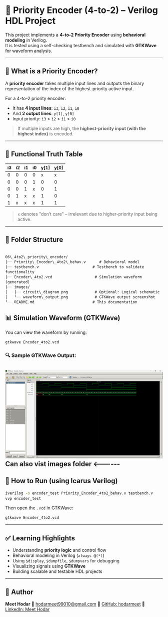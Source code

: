
# 🔢 Priority Encoder (4-to-2) – Verilog HDL Project 

This project implements a **4-to-2 Priority Encoder** using **behavioral modeling** in Verilog.  
It is tested using a self-checking testbench and simulated with **GTKWave** for waveform analysis.

---

## 📘 What is a Priority Encoder?

A **priority encoder** takes multiple input lines and outputs the binary representation of the index of the highest-priority active input.

For a 4-to-2 priority encoder:
- It has **4 input lines**: `i3`, `i2`, `i1`, `i0`
- And **2 output lines**: `y[1]`, `y[0]`
- Input priority: `i3` > `i2` > `i1` > `i0`

> If multiple inputs are high, the **highest-priority input (with the highest index)** is encoded.

---

## 🧠 Functional Truth Table

| i3 | i2 | i1 | i0 | y[1] | y[0] |
|----|----|----|----|------|------|
| 0  | 0  | 0  | 0  |  x   |  x   |
| 0  | 0  | 0  | 1  |  0   |  0   |
| 0  | 0  | 1  | x  |  0   |  1   |
| 0  | 1  | x  | x  |  1   |  0   |
| 1  | x  | x  | x  |  1   |  1   |

> `x` denotes "don’t care" – irrelevant due to higher-priority input being active.

---

## 📁 Folder Structure

```

06\_4to2\_priority\_encoder/
├── Priority\_Encoder\_4to2\_behav.v      # Behavioral model
├── testbench.v                        # Testbench to validate functionality
├── Encoder\_4to2.vcd                   # Simulation waveform (generated)
├── images/
│   ├── circuit\_diagram.png            # Optional: Logical schematic
│   └── waveform\_output.png            # GTKWave output screenshot
└── README.md                          # This documentation

````


## 📊 Simulation Waveform (GTKWave)

You can view the waveform by running:

```bash
gtkwave Encoder_4to2.vcd
```

### 🔍 Sample GTKWave Output:

![Waveform Output](https://github.com/CodeCommodoreMEET/hdl-learning/blob/main/basic_projects/09_4to2_Priority_Encoder/images/Waveform.png)
Can also vist images folder <------
---

## 🔗 How to Run (using Icarus Verilog)

```bash
iverilog -o encoder_test Priority_Encoder_4to2_behav.v testbench.v
vvp encoder_test
```

Then open the `.vcd` in GTKWave:

```bash
gtkwave Encoder_4to2.vcd
```

---

## ✅ Learning Highlights

* Understanding **priority logic** and control flow
* Behavioral modeling in Verilog (`always @(*)`)
* Using `$display`, `$dumpfile`, `$dumpvars` for debugging
* Visualizing signals using **GTKWave**
* Building scalable and testable HDL projects

---

## 📌 Author

**Meet Hodar**
📧 [hodarmeet99010@gmail.com](mailto:hodarmeet99010@gmail.com)
🔗 [GitHub: hodarmeet](https://github.com/hodarmeet)
🔗 [LinkedIn: Meet Hodar](https://www.linkedin.com/in/hodar-meet-2200b1284)

